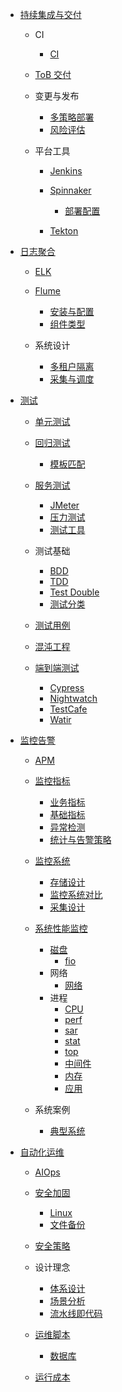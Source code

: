   - [持续集成与交付](/持续集成与交付/README.md)
    - CI
      - [CI](/持续集成与交付/CI/CI.md)
    - [ToB 交付](/持续集成与交付/ToB%20交付/README.md)
      
    - 变更与发布
      - [多策略部署](/持续集成与交付/变更与发布/多策略部署.md)
      - [风险评估](/持续集成与交付/变更与发布/风险评估.md)
    - 平台工具
      - [Jenkins](/持续集成与交付/平台工具/Jenkins/README.md)
        
      - [Spinnaker](/持续集成与交付/平台工具/Spinnaker/README.md)
        - [部署配置](/持续集成与交付/平台工具/Spinnaker/部署配置.md)
      - [Tekton](/持续集成与交付/平台工具/Tekton/README.md)
        
  - [日志聚合](/日志聚合/README.md)
    - [ELK](/日志聚合/ELK/README.md)
      
    - [Flume](/日志聚合/Flume/README.md)
      - [安装与配置](/日志聚合/Flume/安装与配置.md)
      - [组件类型](/日志聚合/Flume/组件类型.md)
    - 系统设计
      - [多租户隔离](/日志聚合/系统设计/多租户隔离.md)
      - [采集与调度](/日志聚合/系统设计/采集与调度.md)
  - [测试](/测试/README.md)
    - [单元测试](/测试/单元测试/README.md)
      
    - [回归测试](/测试/回归测试/README.md)
      - [模板匹配](/测试/回归测试/模板匹配.md)
    - [服务测试](/测试/服务测试/README.md)
      - [JMeter](/测试/服务测试/JMeter.md)
      - [压力测试](/测试/服务测试/压力测试.md)
      - [测试工具](/测试/服务测试/测试工具.md)
    - 测试基础
      - [BDD](/测试/测试基础/BDD.md)
      - [TDD](/测试/测试基础/TDD.md)
      - [Test Double](/测试/测试基础/Test%20Double.md)
      - [测试分类](/测试/测试基础/测试分类.md)
    - [测试用例](/测试/测试用例/README.md)
      
    - [混沌工程](/测试/混沌工程/README.md)
      
    - [端到端测试](/测试/端到端测试/README.md)
      - [Cypress](/测试/端到端测试/Cypress.md)
      - [Nightwatch](/测试/端到端测试/Nightwatch.md)
      - [TestCafe](/测试/端到端测试/TestCafe.md)
      - [Watir](/测试/端到端测试/Watir.md)
  - [监控告警](/监控告警/README.md)
    - [APM](/监控告警/APM/README.md)
      
    - [监控指标](/监控告警/监控指标/README.md)
      - [业务指标](/监控告警/监控指标/业务指标.md)
      - [基础指标](/监控告警/监控指标/基础指标.md)
      - [异常检测](/监控告警/监控指标/异常检测.md)
      - [统计与告警策略](/监控告警/监控指标/统计与告警策略.md)
    - [监控系统](/监控告警/监控系统/README.md)
      - [存储设计](/监控告警/监控系统/存储设计.md)
      - [监控系统对比](/监控告警/监控系统/监控系统对比.md)
      - [采集设计](/监控告警/监控系统/采集设计.md)
    - [系统性能监控](/监控告警/系统性能监控/README.md)
      - [磁盘](/监控告警/系统性能监控/磁盘/README.md)
        - [fio](/监控告警/系统性能监控/磁盘/fio.md)
      - 网络
        - [网络](/监控告警/系统性能监控/网络/网络.md)
      - 进程
        - [CPU](/监控告警/系统性能监控/进程/CPU.md)
        - [perf](/监控告警/系统性能监控/进程/perf.md)
        - [sar](/监控告警/系统性能监控/进程/sar.md)
        - [stat](/监控告警/系统性能监控/进程/stat.md)
        - [top](/监控告警/系统性能监控/进程/top.md)
        - [中间件](/监控告警/系统性能监控/进程/中间件.md)
        - [内存](/监控告警/系统性能监控/进程/内存.md)
        - [应用](/监控告警/系统性能监控/进程/应用.md)
    - 系统案例
      - [典型系统](/监控告警/系统案例/典型系统.md)
  - [自动化运维](/自动化运维/README.md)
    - [AIOps](/自动化运维/AIOps/README.md)
      
    - [安全加固](/自动化运维/安全加固/README.md)
      - [Linux](/自动化运维/安全加固/Linux.md)
      - [文件备份](/自动化运维/安全加固/文件备份.md)
    - [安全策略](/自动化运维/安全策略/README.md)
      
    - 设计理念
      - [体系设计](/自动化运维/设计理念/体系设计.md)
      - [场景分析](/自动化运维/设计理念/场景分析.md)
      - [流水线即代码](/自动化运维/设计理念/流水线即代码.md)
    - [运维脚本](/自动化运维/运维脚本/README.md)
      - [数据库](/自动化运维/运维脚本/数据库.md)
    - [运行成本](/自动化运维/运行成本/README.md)
      